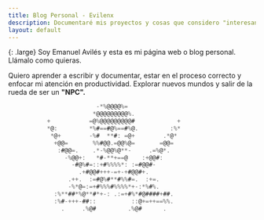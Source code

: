 ```yaml
---
title: Blog Personal - Evilenx 
description: Documentaré mis proyectos y cosas que considero "interesantes". 
layout: default
---
```


{: .large}
Soy Emanuel Avilés y esta es mi página web o blog personal. Llámalo como quieras. 

Quiero aprender a escribir y documentar, estar en el proceso correcto y enfocar mi atención en productividad. Explorar nuevos mundos y salir de la rueda de ser un **"NPC".**


```go
                         -*%@@@@%=                          
                        *@@@@@@@@@%.                        
           +           =@%@@@@@@@@@#            +           
           *@:         *%#==#@%==#%@.         :%*           
            *@+        -%#  **#: =@+        .*@*            
             +@@=       %%#@@.=@@%@=       =@@=             
              :#@@=.    .*-%@@%@**-     .=%@*.              
                -%@@+:   *#-**+==@    :+@@#:                
                  -#@%#=::+#%%%%*: :=#@@#-                  
                    .+#@@#+++-=+-+#@@#+.                    
                 .++.  :=#@%#**#%%#=.  :+=.                 
                 -%*@=:=+#%%%#%%%%*+-:*%#%.                 
             :%**##*%@**#*+-: .:=+#%*#@####+##.             
             :%#-+++-##::          ::@+=++==%%.             
               .     .%@#         .%@#      .     
```
